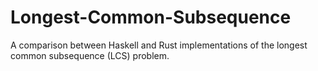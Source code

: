 # Longest-Common-Subsequence
A comparison between Haskell and Rust implementations of the longest common subsequence (LCS) problem.
